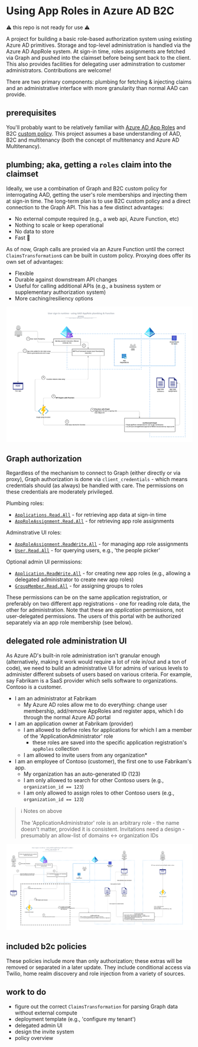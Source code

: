 # Using App Roles in Azure AD B2C

⚠️ this repo is not ready for use ⚠️

A project for building a basic role-based authorization system using existing Azure AD primitives. Storage and top-level administration is handled via the Azure AD AppRole system. At sign-in time, roles assignments are fetched via Graph and pushed into the claimset before being sent back to the client. This also provides facilities for delegating user adminstration to customer administrators. Contributions are welcome!

There are two primary components: plumbing for fetching & injecting claims and an administrative interface with more granularity than normal AAD can provide.

## prerequisites

You'll probably want to be relatively familiar with [Azure AD App Roles](https://docs.microsoft.com/en-us/azure/architecture/multitenant-identity/app-roles) and B2C [custom policy](https://docs.microsoft.com/en-us/azure/active-directory-b2c/custom-policy-get-started). This project assumes a base understanding of AAD, B2C and multitenancy (both the concept of multitenancy and Azure AD Multitenancy).

## plumbing; aka, getting a `roles` claim into the claimset

Ideally, we use a combination of Graph and B2C custom policy for interrogating AAD, getting the user's role memberships and injecting them at sign-in time. The long-term plan is to use B2C custom policy and a direct connection to the Graph API. This has a few distinct advantages:

- No external compute required (e.g., a web api, Azure Function, etc)
- Nothing to scale or keep operational
- No data to store
- Fast 🚀

As of now, Graph calls are proxied via an Azure Function until the correct `ClaimsTransformation`s can be built in custom policy. Proxying does offer its own set of advantages:

- Flexible
- Durable against downstream API changes
- Useful for calling additional APIs (e.g., a business system or supplementary authorization system)
- More caching/resiliency options

![diagram](docs/func-proxy-plumbing.png "function proxy runtime diagram")

## Graph authorization

Regardless of the mechanism to connect to Graph (either directly or via proxy), Graph authorization is done via `client_credentials` - which means credentials should (as always) be handled with care. The permissions on these credentials are moderately privileged.

Plumbing roles:

- [`Applications.Read.All`](https://docs.microsoft.com/en-us/graph/api/serviceprincipal-get?view=graph-rest-1.0&tabs=http) - for retrieving app data at sign-in time
- [`AppRoleAssignment.Read.All`](https://docs.microsoft.com/en-us/graph/api/serviceprincipal-list-approleassignments?view=graph-rest-1.0&tabs=http) - for retrieving app role assignments

Adminstrative UI roles:

- [`AppRoleAssignment.ReadWrite.All`](https://docs.microsoft.com/en-us/graph/api/serviceprincipal-post-approleassignments?view=graph-rest-1.0&tabs=http) - for managing app role assignments
- [`User.Read.All`](https://docs.microsoft.com/en-us/graph/api/user-list?view=graph-rest-1.0&tabs=http) - for querying users, e.g., 'the people picker'

Optional admin UI permissions:

- [`Application.ReadWrite.All`](https://docs.microsoft.com/en-us/graph/api/application-update?view=graph-rest-1.0&tabs=http) - for creating new app roles (e.g., allowing a delegated administrator to create new app roles)
- [`GroupMember.Read.All`](https://docs.microsoft.com/en-us/graph/api/group-list-members?view=graph-rest-1.0&tabs=http) - for assigning groups to roles

These permissions can be on the same application registration, or preferably on two different app registrations - one for reading role data, the other for administration. Note that these are *application* permissions, not user-delegated permissions. The users of this portal with be authorized separately via an app role membership (see below).

## delegated role administration UI

As Azure AD's built-in role administration isn't granular enough (alternatively, making it work would require a lot of role in/out and a ton of code), we need to build an administrative UI for admins of various levels to administer different subsets of users based on various criteria. For example, say Fabrikam is a SaaS provider which sells software to organizations. Contoso is a customer.

- I am an administrator at Fabrikam
  - My Azure AD roles allow me to do everything: change user membership, add/remove AppRoles and register apps, which I do through the normal Azure AD portal
- I am an application owner at Fabrikam (provider)
  - I am allowed to define roles for applications for which I am a member of the 'ApplicationAdministrator' role
    - these roles are saved into the specific application registration's `appRoles` collection
  - I am allowed to invite users from any organization*
- I am an employee of Contoso (customer), the first one to use Fabrikam's app.
  - My organization has an auto-generated ID (123)
  - I am only allowed to search for other Contoso users (e.g., `organization_id == 123`)
  - I am only allowed to assign roles to other Contoso users (e.g., `organization_id == 123`)

>ℹ️ Notes on above
>
> The 'ApplicationAdministrator' role is an arbitrary role - the name doesn't matter, provided it is consistent.
> Invitations need a design - presumably an allow-list of domains <-> organization IDs

![admin-diagram](docs/admin.png "admin diagram")

## included b2c policies

These policies include more than only authorization; these extras will be removed or separated in a later update. They include conditional access via Twilio, home realm discovery and role injection from a variety of sources.

## work to do

- figure out the correct `ClaimsTransformation` for parsing Graph data without external compute
- deployment template (e.g., 'configure my tenant')
- delegated admin UI
- design the invite system
- policy overview
